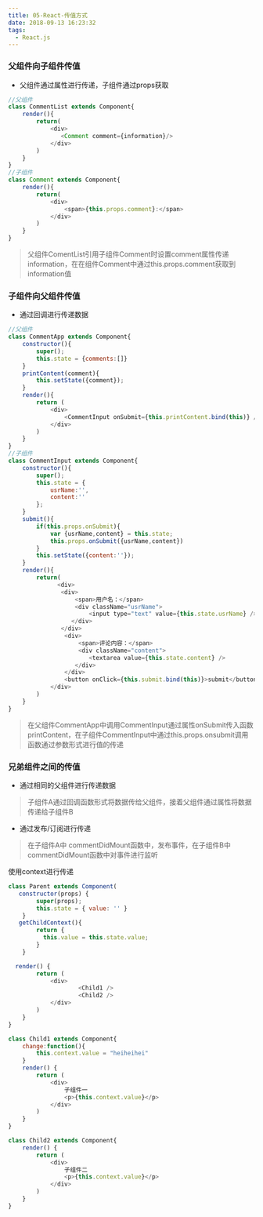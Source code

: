 ```yaml
---
title: 05-React-传值方式
date: 2018-09-13 16:23:32
tags:
  - React.js
---
```


### 父组件向子组件传值
* 父组件通过属性进行传递，子组件通过props获取
``` js
//父组件
class CommentList extends Component{
    render(){
        return(
            <div>
               <Comment comment={information}/>
            </div>
        )
    }
}
//子组件
class Comment extends Component{
    render(){
        return(
            <div>
                <span>{this.props.comment}:</span>
            </div>
        )
    }
}

```
> 父组件ComentList引用子组件Comment时设置comment属性传递information，在在组件Comment中通过this.props.comment获取到information值

### 子组件向父组件传值
* 通过回调进行传递数据
``` js
//父组件
class CommentApp extends Component{
    constructor(){
        super();
        this.state = {comments:[]}
    }
    printContent(comment){
        this.setState({comment});
    }
    render(){
        return (
            <div>
                <CommentInput onSubmit={this.printContent.bind(this)} />
            </div>
        )
    }
}
//子组件
class CommentInput extends Component{
    constructor(){
        super();
        this.state = {
            usrName:'',
            content:''
        };
    }
    submit(){
        if(this.props.onSubmit){
            var {usrName,content} = this.state;
            this.props.onSubmit({usrName,content})
        }
        this.setState({content:''});
    }
    render(){
        return(
              <div>
               <div>
                   <span>用户名：</span>
                   <div className="usrName">
                       <input type="text" value={this.state.usrName} />
                  </div>
               </div>
                <div>
                    <span>评论内容：</span>
                    <div className="content">
                       <textarea value={this.state.content} />
                   </div>
                </div>
                <button onClick={this.submit.bind(this)}>submit</button>
            </div>
        )
    }
}

```
> 在父组件CommentApp中调用CommentInput通过属性onSubmit传入函数printContent，在子组件CommentInput中通过this.props.onsubmit调用函数通过参数形式进行值的传递

### 兄弟组件之间的传值
* 通过相同的父组件进行传递数据
 > 子组件A通过回调函数形式将数据传给父组件，接着父组件通过属性将数据传递给子组件B

* 通过发布/订阅进行传递
> 在子组件A中 commentDidMount函数中，发布事件，在子组件B中commentDidMount函数中对事件进行监听

使用context进行传递
``` js
class Parent extends Component(
   constructor(props) {
        super(props);
        this.state = { value: '' }
    }   
   getChildContext(){
        return {
          this.value = this.state.value;
        }  
    }

  render() {
        return (
            <div>
                    <Child1 />
                    <Child2 />
            </div>
        )
    }
}

class Child1 extends Component{
    change:function(){
        this.context.value = "heiheihei"
    }
    render() {
        return (
            <div>
                子组件一
                <p>{this.context.value}</p>
            </div>
        )
    }
}

class Child2 extends Component{
    render() {
        return (
            <div>
                子组件二
                <p>{this.context.value}</p>
            </div>
        )
    }
}
```
